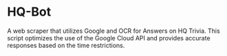 # HQ-Bot
A web scraper that utilizes Google and OCR for Answers on HQ Trivia. This script optimizes the use of the Google Cloud API and provides accurate responses based on the time restrictions.
